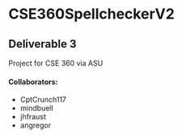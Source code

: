 # CSE360SpellcheckerV2

<h2> Deliverable 3 </h2>
<p>Project for CSE 360 via ASU </p>
<h4>Collaborators:</h4>
<ul>
  <li>CptCrunch117</li>
  <li>mindbuell</li>
  <li>jhfraust</li>
  <li>angregor</li>
</ul>
